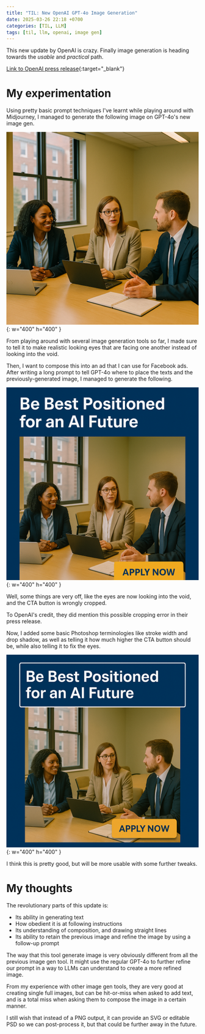 ```yaml
---
title: "TIL: New OpenAI GPT-4o Image Generation"
date: 2025-03-26 22:18 +0700
categories: [TIL, LLM]
tags: [til, llm, openai, image gen]
---
```


This new update by OpenAI is crazy. Finally image generation is heading towards the *usable* and *practical* path.

[Link to OpenAI press release](https://openai.com/index/introducing-4o-image-generation/){:target="_blank"}

# My experimentation
Using pretty basic prompt techniques I've learnt while playing around with Midjourney, I managed to generate the following image on GPT-4o's new image gen.

![First image generated](/assets/img/posts/gpt-imagen-1.png){: w="400" h="400" }

From playing around with several image generation tools so far, I made sure to tell it to make realistic looking eyes that are facing one another instead of looking into the void.

Then, I want to compose this into an ad that I can use for Facebook ads. After writing a long prompt to tell GPT-4o where to place the texts and the previously-generated image, I managed to generate the following.

![Second image generated](/assets/img/posts/gpt-imagen-2.png){: w="400" h="400" }

Well, some things are very off, like the eyes are now looking into the void, and the CTA button is wrongly cropped.

To OpenAI's credit, they did mention this possible cropping error in their press release.

Now, I added some basic Photoshop terminologies like stroke width and drop shadow, as well as telling it how much higher the CTA button should be, while also telling it to fix the eyes.

![Final image generated](/assets/img/posts/gpt-imagen-3.png){: w="400" h="400" }

I think this is pretty good, but will be more usable with some further tweaks.

# My thoughts
The revolutionary parts of this update is:
- Its ability in generating text
- How obedient it is at following instructions
- Its understanding of composition, and drawing straight lines
- Its ability to retain the previous image and refine the image by using a follow-up prompt

The way that this tool generate image is very obviously different from all the previous image gen tool. It might use the regular GPT-4o to further refine our prompt in a way to LLMs can understand to create a more refined image.

From my experience with other image gen tools, they are very good at creating single full images, but can be hit-or-miss when asked to add text, and is a total miss when asking them to compose the image in a certain manner.

I still wish that instead of a PNG output, it can provide an SVG or editable PSD so we can post-process it, but that could be further away in the future.